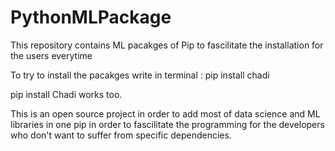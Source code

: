 # PythonMLPackage
This repository contains ML pacakges of Pip to fascilitate the installation for the users everytime 

To try to install the pacakges write in terminal : pip install chadi 


pip install Chadi works too. 

This is an open source project in order to add most of data science and ML libraries in one pip in order to fascilitate the programming for the developers who don't want to suffer from specific dependencies.
